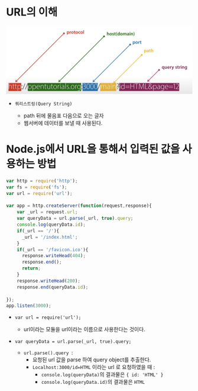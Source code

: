 # URL의 이해

![url](./img/url.png)

- `쿼리스트링(Query String)`

  - path 뒤에 물음표 다음으로 오는 글자
  - 웹서버에 데이터를 보낼 때 사용된다.

  



# Node.js에서 URL을 통해서 입력된 값을 사용하는 방법

```javascript
var http = require('http');
var fs = require('fs');
var url = require('url');

var app = http.createServer(function(request,response){
    var _url = request.url;
    var queryData = url.parse(_url, true).query;
    console.log(queryData.id);
    if(_url == '/'){
      _url = '/index.html';
    }
    if(_url == '/favicon.ico'){
      response.writeHead(404);
      response.end();
      return;
    }
    response.writeHead(200);
    response.end(queryData.id); 

});
app.listen(3000);

```



- `var url = require('url');`
  - url이라는 모듈을 url이라는 이름으로 사용한다는 것이다.

- `var queryData = url.parse(_url, true).query;`
  - `url.parse().query `:
    - 요청된 url 값을 parse 하여 query object를 추출한다.
    - `Localhost:3000/id=HTML` 이라는 url 로 요청하였을 때 : 
      - `console.log(queryData)`의 결과물은 `{ id: 'HTML' }`
      - `console.log(queryData.id)`의 결과물은 `HTML`
